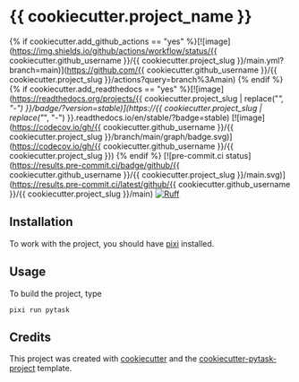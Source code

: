 # {{ cookiecutter.project_name }}

{% if cookiecutter.add_github_actions == "yes"
%}[![image](https://img.shields.io/github/actions/workflow/status/{{
cookiecutter.github_username }}/{{ cookiecutter.project_slug
}}/main.yml?branch=main)](https://github.com/{{ cookiecutter.github_username }}/{{
cookiecutter.project_slug }}/actions?query=branch%3Amain) {% endif %} {% if
cookiecutter.add_readthedocs == "yes" %}[![image](https://readthedocs.org/projects/{{
cookiecutter.project_slug | replace("_", "-") }}/badge/?version=stable)](https://{{
cookiecutter.project_slug | replace("_", "-") }}.readthedocs.io/en/stable/?badge=stable)
[![image](https://codecov.io/gh/{{ cookiecutter.github_username }}/{{
cookiecutter.project_slug }}/branch/main/graph/badge.svg)](https://codecov.io/gh/{{
cookiecutter.github_username }}/{{ cookiecutter.project_slug }}) {% endif %}
[![pre-commit.ci status](https://results.pre-commit.ci/badge/github/{{
cookiecutter.github_username }}/{{ cookiecutter.project_slug
}}/main.svg)](https://results.pre-commit.ci/latest/github/{{
cookiecutter.github_username }}/{{ cookiecutter.project_slug }}/main)
[![Ruff](https://img.shields.io/endpoint?url=https://raw.githubusercontent.com/astral-sh/ruff/main/assets/badge/v2.json)](https://github.com/astral-sh/ruff)

## Installation

To work with the project, you should have [pixi](https://pixi.sh/latest/) installed.

## Usage

To build the project, type

```console
pixi run pytask
```

## Credits

This project was created with [cookiecutter](https://github.com/audreyr/cookiecutter)
and the
[cookiecutter-pytask-project](https://github.com/pytask-dev/cookiecutter-pytask-project)
template.
